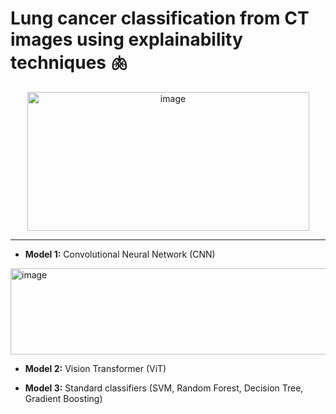 # Lung cancer classification from CT images using explainability techniques 🫁

<p align="center">
  <img width="451" height="222" alt="image" src="https://github.com/user-attachments/assets/4ad35de8-80d0-46cd-9157-53ae341bcd9a" />
</p>

---
- **Model 1:** Convolutional Neural Network (CNN)

<img width="567" height="138" alt="image" src="https://github.com/user-attachments/assets/562289ad-ff42-4aa5-82be-10ee56f3553f" />

- **Model 2:** Vision Transformer (ViT)

- **Model 3:** Standard classifiers (SVM, Random Forest, Decision Tree, Gradient Boosting)
